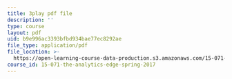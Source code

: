 ```yaml
---
title: 3play pdf file
description: ''
type: course
layout: pdf
uid: b9e996ac3393bfbd934bae77ec8292ae
file_type: application/pdf
file_location: >-
  https://open-learning-course-data-production.s3.amazonaws.com/15-071-the-analytics-edge-spring-2017/b9e996ac3393bfbd934bae77ec8292ae_bzxoBEh4is8.pdf
course_id: 15-071-the-analytics-edge-spring-2017
---
```

